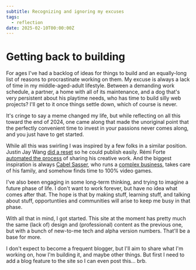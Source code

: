 ```yaml
---
subtitle: Recognizing and ignoring my excuses
tags:
  - reflection
date: 2025-02-10T00:00:00Z
---
```


# Getting back to building

For ages I've had a backlog of ideas for things to build and an equally-long list of reasons to procrastinate working on them. My excuse is always a lack of time in my middle-aged-adult lifestyle. Between a demanding work schedule, a partner, a home with all of its maintenance, and a dog that's very persistent about his playtime needs, who has time to build silly web projects? I'll get to it once things settle down, which of course is never.

It's cringe to say a meme changed my life, but while reflecting on all this toward the end of 2024, one came along that made the unoriginal point that the perfectly convenient time to invest in your passions never comes along, and you just have to get started.

While all this was swirling I was inspired by a few folks in a similar position. Justin Jay Wang [did a reset](https://justinjay.wang/room-to-create/) so he could publish easily. Rémi Forte [automated the process](https://rmfrt.substack.com/p/overcoming-portfoliophobia) of sharing his creative work. And the biggest inspiration is always [Cabel Sasser](https://cabel.com), who runs a [complex business](https://panic.com), takes care of his family, and somehow finds time to 100% video games.

I've also been engaging in some long-term thinking, and trying to imagine a future phase of life. I don't want to work forever, but have no idea what comes after that. The hope is that by making stuff, learning stuff, and talking about stuff, opportuntiies and communities will arise to keep me busy in that phase.

With all that in mind, I got started. This site at the moment has pretty much the same (lack of) design and (professional) content as the previous one, but with a bunch of new-to-me tech and alpha version numbers. That'll be a base for more.

I don't expect to become a frequent blogger, but I'll aim to share what I'm working on, how I'm building it, and maybe other things. But first I need to add a blog feature to the site so I can even post this... brb.
